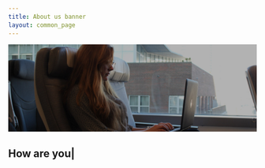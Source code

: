 ```yaml
---
title: About us banner
layout: common_page
---
```


<div id="home">
	<div class="site-slider">
				<img class="img-responsive about-bannerimgoveraide imageminwidth" src="/img/about_hero_desktop_1600.jpg">
                <div class="container">
                    <div class="row">
                        <div class="col-md-12">
                            <div class="slider-caption">
                                <h2><span id="textdecorator">How are you<span class="blinking-cursor">|</span></span></h2>
                            </div>
                        </div>
                    </div> 
                </div>
    </div> 
</div>